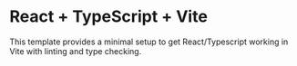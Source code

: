 # React + TypeScript + Vite

This template provides a minimal setup to get React/Typescript working in Vite with linting and type checking.
